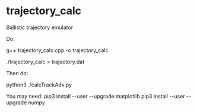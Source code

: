 # trajectory_calc
Ballistic trajectory emulator

Do:

g++ trajectory_calc.cpp -o trajectory_calc

./trajectory_calc > trajectory.dat

Then do:

python3 ./calcTrackAdv.py

You may need:
pip3 install --user --upgrade matplotlib
pip3 install --user --upgrade numpy